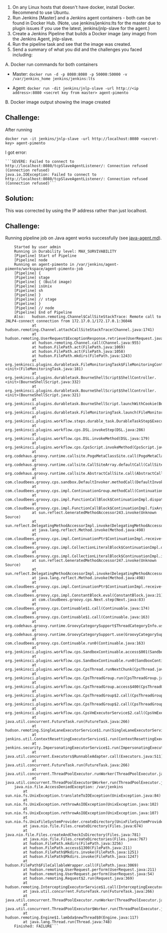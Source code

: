 1. On any Linux hosts that doesn't have docker, install Docker. Recommend to use Ubuntu. 
2. Run Jenkins [Master] and a Jenkins agent containers - both can be found in Docker Hub. 
(Note, use jenkins/jenkins:lts for the master due to plugin issues if you use the latest, jenkins/jnlp-slave for the agent.)
3. Create a Jenkins Pipeline that builds a Docker image (any image) from the Jenkins Agent, jnlp-slave.
4. Run the pipeline task and see that the image was created.
5. Send a summary of what you did and the challenges you faced including: 

A. Docker run commands for both containers
- Master:
	`docker run -d -p 8080:8080 -p 50000:50000 -v /var/jenkins_home jenkins/jenkins:lts`

- Agent:
	`docker run -dit jenkins/jnlp-slave -url http://<ip address>:8080 <secret key from master> agent-pimento` 

B. Docker image output showing the image created 


## Challenge:
After running 

`docker run -it jenkins/jnlp-slave -url http://localhost:8080 <secret-key> agent-pimento`

I got error:

	```SEVERE: Failed to connect to http://localhost:8080/tcpSlaveAgentListener/: Connection refused (Connection refused)
	java.io.IOException: Failed to connect to http://localhost:8080/tcpSlaveAgentListener/: Connection refused (Connection refused)```

## Solution:
This was corrected by using the IP address rather than just localhost.

## Challenge:

Running pipeline job on Java agent works successfully (see [java-agent.md](java-agent.md)). 

```Running the job on the docker jnlp-slave agent fails with:
	Started by user admin
	Running in Durability level: MAX_SURVIVABILITY
	[Pipeline] Start of Pipeline
	[Pipeline] node
	Running on agent-pimento in /var/jenkins/agent-pimento/workspace/agent-pimento-job
	[Pipeline] {
	[Pipeline] stage
	[Pipeline] { (Build image)
	[Pipeline] isUnix
	[Pipeline] sh
	[Pipeline] }
	[Pipeline] // stage
	[Pipeline] }
	[Pipeline] // node
	[Pipeline] End of Pipeline
	Also:   hudson.remoting.Channel$CallSiteStackTrace: Remote call to JNLP4-connect connection from 172.17.0.1/172.17.0.1:36046
			at hudson.remoting.Channel.attachCallSiteStackTrace(Channel.java:1741)
			at hudson.remoting.UserRequest$ExceptionResponse.retrieve(UserRequest.java:356)
			at hudson.remoting.Channel.call(Channel.java:955)
			at hudson.FilePath.act(FilePath.java:1069)
			at hudson.FilePath.act(FilePath.java:1058)
			at hudson.FilePath.mkdirs(FilePath.java:1243)
			at org.jenkinsci.plugins.durabletask.FileMonitoringTask$FileMonitoringController.<init>(FileMonitoringTask.java:181)
			at org.jenkinsci.plugins.durabletask.BourneShellScript$ShellController.<init>(BourneShellScript.java:332)
			at org.jenkinsci.plugins.durabletask.BourneShellScript$ShellController.<init>(BourneShellScript.java:321)
			at org.jenkinsci.plugins.durabletask.BourneShellScript.launchWithCookie(BourneShellScript.java:177)
			at org.jenkinsci.plugins.durabletask.FileMonitoringTask.launch(FileMonitoringTask.java:99)
			at org.jenkinsci.plugins.workflow.steps.durable_task.DurableTaskStep$Execution.start(DurableTaskStep.java:317)
			at org.jenkinsci.plugins.workflow.cps.DSL.invokeStep(DSL.java:286)
			at org.jenkinsci.plugins.workflow.cps.DSL.invokeMethod(DSL.java:179)
			at org.jenkinsci.plugins.workflow.cps.CpsScript.invokeMethod(CpsScript.java:122)
			at org.codehaus.groovy.runtime.callsite.PogoMetaClassSite.call(PogoMetaClassSite.java:48)
			at org.codehaus.groovy.runtime.callsite.CallSiteArray.defaultCall(CallSiteArray.java:48)
			at org.codehaus.groovy.runtime.callsite.AbstractCallSite.call(AbstractCallSite.java:113)
			at com.cloudbees.groovy.cps.sandbox.DefaultInvoker.methodCall(DefaultInvoker.java:20)
			at com.cloudbees.groovy.cps.impl.ContinuationGroup.methodCall(ContinuationGroup.java:86)
			at com.cloudbees.groovy.cps.impl.FunctionCallBlock$ContinuationImpl.dispatchOrArg(FunctionCallBlock.java:113)
			at com.cloudbees.groovy.cps.impl.FunctionCallBlock$ContinuationImpl.fixArg(FunctionCallBlock.java:83)
			at sun.reflect.GeneratedMethodAccessor243.invoke(Unknown Source)
			at sun.reflect.DelegatingMethodAccessorImpl.invoke(DelegatingMethodAccessorImpl.java:43)
			at java.lang.reflect.Method.invoke(Method.java:498)
			at com.cloudbees.groovy.cps.impl.ContinuationPtr$ContinuationImpl.receive(ContinuationPtr.java:72)
			at com.cloudbees.groovy.cps.impl.CollectionLiteralBlock$ContinuationImpl.dispatch(CollectionLiteralBlock.java:55)
			at com.cloudbees.groovy.cps.impl.CollectionLiteralBlock$ContinuationImpl.item(CollectionLiteralBlock.java:45)
			at sun.reflect.GeneratedMethodAccessor247.invoke(Unknown Source)
			at sun.reflect.DelegatingMethodAccessorImpl.invoke(DelegatingMethodAccessorImpl.java:43)
			at java.lang.reflect.Method.invoke(Method.java:498)
			at com.cloudbees.groovy.cps.impl.ContinuationPtr$ContinuationImpl.receive(ContinuationPtr.java:72)
			at com.cloudbees.groovy.cps.impl.ConstantBlock.eval(ConstantBlock.java:21)
			at com.cloudbees.groovy.cps.Next.step(Next.java:83)
			at com.cloudbees.groovy.cps.Continuable$1.call(Continuable.java:174)
			at com.cloudbees.groovy.cps.Continuable$1.call(Continuable.java:163)
			at org.codehaus.groovy.runtime.GroovyCategorySupport$ThreadCategoryInfo.use(GroovyCategorySupport.java:129)
			at org.codehaus.groovy.runtime.GroovyCategorySupport.use(GroovyCategorySupport.java:268)
			at com.cloudbees.groovy.cps.Continuable.run0(Continuable.java:163)
			at org.jenkinsci.plugins.workflow.cps.SandboxContinuable.access$001(SandboxContinuable.java:18)
			at org.jenkinsci.plugins.workflow.cps.SandboxContinuable.run0(SandboxContinuable.java:51)
			at org.jenkinsci.plugins.workflow.cps.CpsThread.runNextChunk(CpsThread.java:185)
			at org.jenkinsci.plugins.workflow.cps.CpsThreadGroup.run(CpsThreadGroup.java:400)
			at org.jenkinsci.plugins.workflow.cps.CpsThreadGroup.access$400(CpsThreadGroup.java:96)
			at org.jenkinsci.plugins.workflow.cps.CpsThreadGroup$2.call(CpsThreadGroup.java:312)
			at org.jenkinsci.plugins.workflow.cps.CpsThreadGroup$2.call(CpsThreadGroup.java:276)
			at org.jenkinsci.plugins.workflow.cps.CpsVmExecutorService$2.call(CpsVmExecutorService.java:67)
			at java.util.concurrent.FutureTask.run(FutureTask.java:266)
			at hudson.remoting.SingleLaneExecutorService$1.run(SingleLaneExecutorService.java:131)
			at jenkins.util.ContextResettingExecutorService$1.run(ContextResettingExecutorService.java:28)
			at jenkins.security.ImpersonatingExecutorService$1.run(ImpersonatingExecutorService.java:59)
			at java.util.concurrent.Executors$RunnableAdapter.call(Executors.java:511)
			at java.util.concurrent.FutureTask.run(FutureTask.java:266)
			at java.util.concurrent.ThreadPoolExecutor.runWorker(ThreadPoolExecutor.java:1149)
			at java.util.concurrent.ThreadPoolExecutor$Worker.run(ThreadPoolExecutor.java:624)
	java.nio.file.AccessDeniedException: /var/jenkins
		at sun.nio.fs.UnixException.translateToIOException(UnixException.java:84)
		at sun.nio.fs.UnixException.rethrowAsIOException(UnixException.java:102)
		at sun.nio.fs.UnixException.rethrowAsIOException(UnixException.java:107)
		at sun.nio.fs.UnixFileSystemProvider.createDirectory(UnixFileSystemProvider.java:384)
		at java.nio.file.Files.createDirectory(Files.java:674)
		at java.nio.file.Files.createAndCheckIsDirectory(Files.java:781)
		at java.nio.file.Files.createDirectories(Files.java:767)
		at hudson.FilePath.mkdirs(FilePath.java:3256)
		at hudson.FilePath.access$1300(FilePath.java:211)
		at hudson.FilePath$Mkdirs.invoke(FilePath.java:1251)
		at hudson.FilePath$Mkdirs.invoke(FilePath.java:1247)
		at hudson.FilePath$FileCallableWrapper.call(FilePath.java:3069)
		at hudson.remoting.UserRequest.perform(UserRequest.java:211)
		at hudson.remoting.UserRequest.perform(UserRequest.java:54)
		at hudson.remoting.Request$2.run(Request.java:369)
		at hudson.remoting.InterceptingExecutorService$1.call(InterceptingExecutorService.java:72)
		at java.util.concurrent.FutureTask.run(FutureTask.java:266)
		at java.util.concurrent.ThreadPoolExecutor.runWorker(ThreadPoolExecutor.java:1149)
		at java.util.concurrent.ThreadPoolExecutor$Worker.run(ThreadPoolExecutor.java:624)
		at hudson.remoting.Engine$1.lambda$newThread$0(Engine.java:117)
		at java.lang.Thread.run(Thread.java:748)
	Finished: FAILURE```